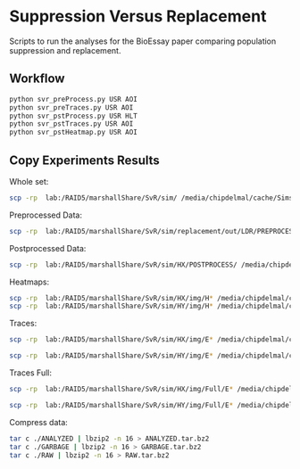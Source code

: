#   Suppression Versus Replacement

Scripts to run the analyses for the BioEssay paper comparing population suppression and replacement.


## Workflow

```bash
python svr_preProcess.py USR AOI
python svr_preTraces.py USR AOI
python svr_pstProcess.py USR HLT
python svr_pstTraces.py USR AOI
python svr_pstHeatmap.py USR AOI
```

## Copy Experiments Results

Whole set:

```bash
scp -rp  lab:/RAID5/marshallShare/SvR/sim/ /media/chipdelmal/cache/Sims/SvR/
```

Preprocessed Data:

```bash
scp -rp  lab:/RAID5/marshallShare/SvR/sim/replacement/out/LDR/PREPROCESS/ /media/chipdelmal/cache/Sims/SvR/sim/replacement/out/LDR/
```

Postprocessed Data:

```bash
scp -rp  lab:/RAID5/marshallShare/SvR/sim/HX/POSTPROCESS/ /media/chipdelmal/cache/Sims/SvR/sim/HX/
```

Heatmaps:

```bash
scp -rp  lab:/RAID5/marshallShare/SvR/sim/HX/img/H* /media/chipdelmal/cache/Sims/SvR/sim/HX/
scp -rp  lab:/RAID5/marshallShare/SvR/sim/HY/img/H* /media/chipdelmal/cache/Sims/SvR/sim/HY/
```

Traces:

```bash
scp -rp  lab:/RAID5/marshallShare/SvR/sim/HX/img/E* /media/chipdelmal/cache/Sims/SvR/sim/HX/img/

scp -rp  lab:/RAID5/marshallShare/SvR/sim/HY/img/E* /media/chipdelmal/cache/Sims/SvR/sim/HY/img/
```

Traces Full:

```bash
scp -rp  lab:/RAID5/marshallShare/SvR/sim/HX/img/Full/E* /media/chipdelmal/cache/Sims/SvR/sim/HX/imgFull/

scp -rp  lab:/RAID5/marshallShare/SvR/sim/HY/img/Full/E* /media/chipdelmal/cache/Sims/SvR/sim/HY/imgFull/
```

Compress data:

```bash
tar c ./ANALYZED | lbzip2 -n 16 > ANALYZED.tar.bz2
tar c ./GARBAGE | lbzip2 -n 16 > GARBAGE.tar.bz2
tar c ./RAW | lbzip2 -n 16 > RAW.tar.bz2
```
